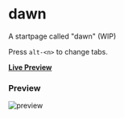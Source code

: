 # dawn
A startpage called "dawn" (WIP)

Press `alt-<n>` to change tabs.

[**Live Preview**](https://0-l.github.io/dawn/?)

### Preview
![preview](https://i.imgur.com/6ImuuEH.png)
